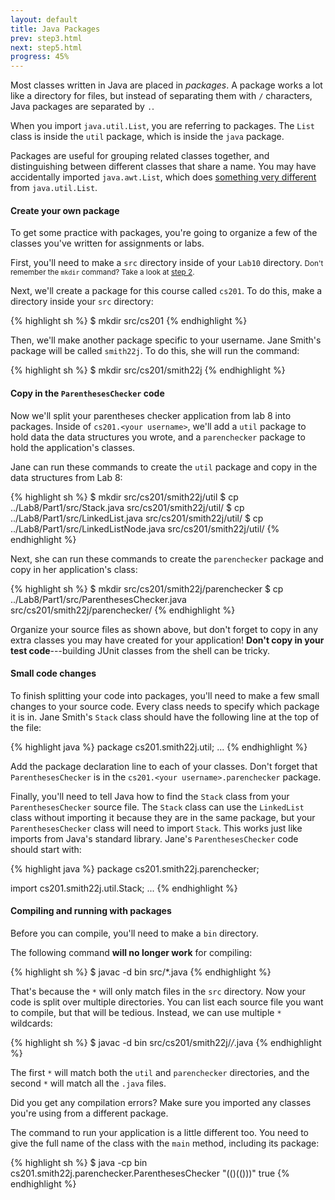 ```yaml
---
layout: default
title: Java Packages
prev: step3.html
next: step5.html
progress: 45%
---
```


Most classes written in Java are placed in *packages*. A package works a lot like a directory for files, but instead of separating them with `/` characters, Java packages are separated by `.`.

When you import `java.util.List`, you are referring to packages. The `List` class is inside the `util` package, which is inside the `java` package.

Packages are useful for grouping related classes together, and distinguishing between different classes that share a name. You may have accidentally imported `java.awt.List`, which does [something very different](http://docs.oracle.com/javase/6/docs/api/java/awt/List.html) from `java.util.List`.

#### Create your own package

To get some practice with packages, you're going to organize a few of the classes you've written for assignments or labs.

First, you'll need to make a `src` directory inside of your `Lab10` directory. <small>Don't remember the `mkdir` command? Take a look at [step 2](step2.html).</small>

Next, we'll create a package for this course called `cs201`. To do this, make a directory inside your `src` directory:
  
{% highlight sh %}
$ mkdir src/cs201
{% endhighlight %}

Then, we'll make another package specific to your username. Jane Smith's package will be called `smith22j`. To do this, she will run the command:

{% highlight sh %}
$ mkdir src/cs201/smith22j
{% endhighlight %}

#### Copy in the `ParenthesesChecker` code

Now we'll split your parentheses checker application from lab 8 into packages. Inside of `cs201.<your username>`, we'll add a `util` package to hold data the data structures you wrote, and a `parenchecker` package to hold the application's classes.

Jane can run these commands to create the `util` package and copy in the data structures from Lab 8:
  
{% highlight sh %}
$ mkdir src/cs201/smith22j/util
$ cp ../Lab8/Part1/src/Stack.java src/cs201/smith22j/util/
$ cp ../Lab8/Part1/src/LinkedList.java src/cs201/smith22j/util/
$ cp ../Lab8/Part1/src/LinkedListNode.java src/cs201/smith22j/util/
{% endhighlight %}

Next, she can run these commands to create the `parenchecker` package and copy in her application's class:

{% highlight sh %}
$ mkdir src/cs201/smith22j/parenchecker
$ cp ../Lab8/Part1/src/ParenthesesChecker.java src/cs201/smith22j/parenchecker/
{% endhighlight %}

Organize your source files as shown above, but don't forget to copy in any extra classes you may have created for your application! **Don't copy in your test code**---building JUnit classes from the shell can be tricky.

#### Small code changes

To finish splitting your code into packages, you'll need to make a few small changes to your source code. Every class needs to specify which package it is in. Jane Smith's `Stack` class should have the following line at the top of the file:

{% highlight java %}
package cs201.smith22j.util;
...
{% endhighlight %}

Add the package declaration line to each of your classes. Don't forget that `ParenthesesChecker` is in the `cs201.<your username>.parenchecker` package.
  
Finally, you'll need to tell Java how to find the `Stack` class from your `ParenthesesChecker` source file. The `Stack` class can use the `LinkedList` class without importing it because they are in the same package, but your `ParenthesesChecker` class will need to import `Stack`. This works just like imports from Java's standard library. Jane's `ParenthesesChecker` code should start with:

{% highlight java %}
package cs201.smith22j.parenchecker;

import cs201.smith22j.util.Stack;
...
{% endhighlight %}

#### Compiling and running with packages

Before you can compile, you'll need to make a `bin` directory.

The following command **will no longer work** for compiling:

{% highlight sh %}
$ javac -d bin src/*.java
{% endhighlight %}

That's because the `*` will only match files in the `src` directory. Now your code is split over multiple directories. You can list each source file you want to compile, but that will be tedious. Instead, we can use multiple `*` wildcards:

{% highlight sh %}
$ javac -d bin src/cs201/smith22j/*/*.java
{% endhighlight %}

The first `*` will match both the `util` and `parenchecker` directories, and the second `*` will match all the `.java` files.

Did you get any compilation errors? Make sure you imported any classes you're using from a different package.

The command to run your application is a little different too. You need to give the full name of the class with the `main` method, including its package:

{% highlight sh %}
$ java -cp bin cs201.smith22j.parenchecker.ParenthesesChecker "(()(()))"
true
{% endhighlight %}
